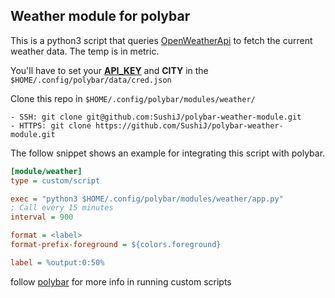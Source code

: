 ## Weather module for polybar

This is a python3 script that queries [OpenWeatherApi](https://openweathermap.org) to fetch the current weather data. 
The temp is in metric.

You'll have to set your **[API_KEY](https://openweathermap.org/api)** and **CITY** in the `$HOME/.config/polybar/data/cred.json`

Clone this repo in `$HOME/.config/polybar/modules/weather/`

```
- SSH: git clone git@github.com:SushiJ/polybar-weather-module.git 
- HTTPS: git clone https://github.com/SushiJ/polybar-weather-module.git
```

The follow snippet shows an example for integrating this script with polybar.

```ini
[module/weather]
type = custom/script

exec = "python3 $HOME/.config/polybar/modules/weather/app.py"
; Call every 15 minutes
interval = 900

format = <label>
format-prefix-foreground = ${colors.foreground}

label = %output:0:50%
```
follow [polybar](https://github.com/polybar/polybar/wiki/Module:-script) for more info in running custom scripts
